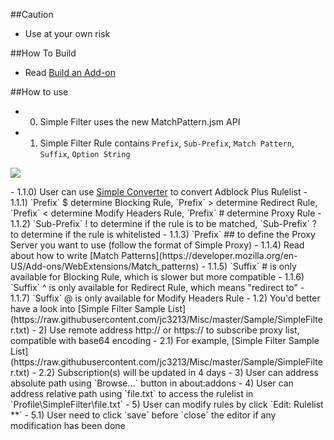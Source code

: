 ##Caution

- Use at your own risk

##How To Build

- Read [Build an Add-on](https://github.com/jc3213/Misc/blob/master/Manual/en-US/HowToBuild.md)

##How to use

- 0) Simple Filter uses the new MatchPattern.jsm API
- 1) Simple Filter Rule contains `Prefix`, `Sub-Prefix`, `Match Pattern`, `Suffix`, `Option String`
<p><img src="http://i66.tinypic.com/ztgdcn.png"></p>
    - 1.1.0) User can use <a href="https://goo.gl/vt6Jj4">Simple Converter</a> to convert Adblock Plus Rulelist
    - 1.1.1) `Prefix` $ determine Blocking Rule, `Prefix` > determine Redirect Rule, `Prefix` < determine Modify Headers Rule, `Prefix` # determine Proxy Rule
    - 1.1.2) `Sub-Prefix` ! to determine if the rule is to be matched, `Sub-Prefix` ? to determine if the rule is whitelisted
    - 1.1.3) `Prefix` ## to define the Proxy Server you want to use (follow the format of Simple Proxy)
    - 1.1.4) Read about how to write [Match Patterns](https://developer.mozilla.org/en-US/Add-ons/WebExtensions/Match_patterns)
    - 1.1.5) `Suffix` # is only available for Blocking Rule, which is slower but more compatible
    - 1.1.6) `Suffix` ^ is only available for Redirect Rule, which means "redirect to"
    - 1.1.7) `Suffix` @ is only available for Modify Headers Rule
  - 1.2) You'd better have a look into [Simple Filter Sample List](https://raw.githubusercontent.com/jc3213/Misc/master/Sample/SimpleFilter.txt)
- 2) Use remote address http:// or https:// to subscribe proxy list, compatible with base64 encoding
  - 2.1) For example, [Simple Filter Sample List](https://raw.githubusercontent.com/jc3213/Misc/master/Sample/SimpleFilter.txt)
  - 2.2) Subscription(s) will be updated in 4 days
- 3) User can address absolute path using `Browse...` button in about:addons
- 4) User can address relative path using `file.txt` to access the rulelist in `Profile\SimpleFilter\file.txt`
- 5) User can modify rules by click `Edit: Rulelist **`
  - 5.1) User need to click `save` before `close` the editor if any modification has been done
